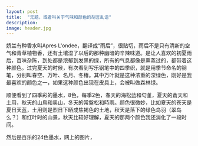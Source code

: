 ```yaml
---
layout: post
title:  "无题，或者叫关于气味和颜色的胡言乱语"
description: 
image: header.jpg
---
```



娇兰有种香水叫Apres L'ondee，翻译成“雨后”，很贴切，雨后不是只有清新的空气和青草植物香，还有土壤湿了以后的那种幽暗的辛辣味道。是让人喜欢的初夏雨后，百味杂陈，到处都是浓郁到发黑的绿，所有的气息都像是熏蒸过的，都带着这种颜色。过完夏天的时候，有次看到写乐钢笔中的四季织，就是用季节命名的钢笔，分别叫春空、万叶、名月、冬椿。其中万叶就是这种浓重的深绿色，刚好是我最喜欢的颜色之一，如果这种颜色出现在皮具上，会被叫做森林绿。

顺便看到了四季彩的墨水，8色，每季2色，春天的海松蓝和匂堇，夏天的蒼天和土用，秋天的山鳥和奥山，冬天的常盤松和時雨。颜色很微妙，比如夏天的苍天是夏日天蓝，土用则是烈日下晒成焦褐色的土地，秋天是落下的绿色鸟羽（翠鸟么？）和红叶时的山景，秋天比较好理解，夏天的那两个颜色我还消化了一段时间。

然后是百乐的24色墨水，网上的图片，
